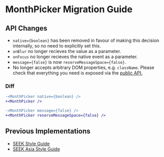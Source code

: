 # MonthPicker Migration Guide

## API Changes

- `native={boolean}` has been removed in favour of making this decision internally, so no need to explicitly set this.
- `onBlur` no longer recieves the value as a parameter.
- `onFocus` no longer recieves the native event as a parameter.
- `message={false}` is now `reserveMessageSpace={false}`.
- No longer accepts arbitrary DOM properties, e.g. `className`. Please check that everything you need is exposed via the [public API.](https://seek-oss.github.io/braid-design-system/components/MonthPicker)

### Diff

```diff
-<MonthPicker native={boolean} />
+<MonthPicker />

-<MonthPicker message={false} />
+<MonthPicker reserveMessageSpace={false} />
```

## Previous Implementations

- [SEEK Style Guide](https://seek-oss.github.io/seek-style-guide/monthpicker)
- [SEEK Asia Style Guide](https://seekinternational.github.io/seek-asia-style-guide/monthpicker)
